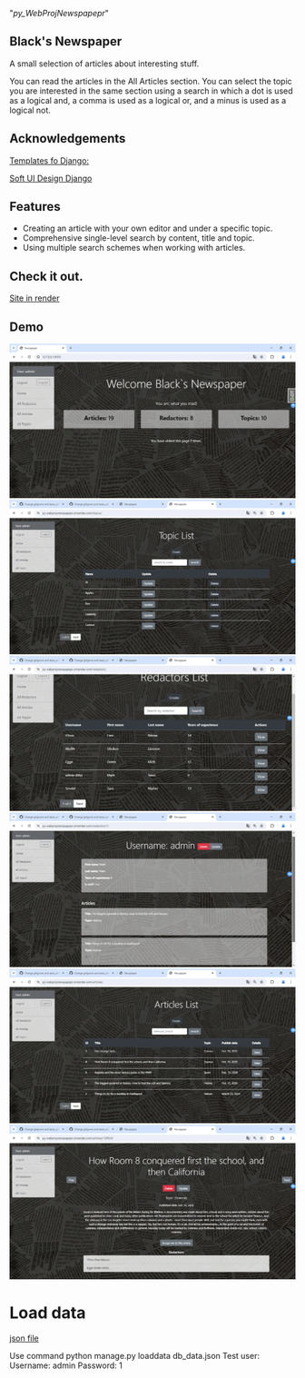 "_py_WebProjNewspapepr_" 

## Black's Newspaper

A small selection of articles about interesting stuff.

You can read the articles in the All Articles section. You can select the topic you are interested in the same section using a search in which a dot is used as a logical and, a comma is used as a logical or, and a minus is used as a logical not.

## **Acknowledgements**

[Templates fo Django:](https://dev.to/sm0ke/bootstrap-5-free-django-templates-4pi0)

[Soft UI Design Django](https://github.com/app-generator/django-soft-ui-design/tree/80b06c0fef43c983693e04b1ba25211104c461f2)


## Features
* Creating an article with your own editor and under a specific topic.
* Comprehensive single-level search by content, title and topic.
* Using multiple search schemes when working with articles.

## Check it out.
[Site in render](https://py-webprojnewspapepr.onrender.com)

## Demo
![Website interface](Pictures/HomePage.png)
![Website interface](Pictures/Topics.png)
![Website interface](Pictures/Redactors.png)
![Website interface](Pictures/Redactor.png)
![Website interface](Pictures/Articles.png)
![Website interface](Pictures/Article.png)

# Load data
[json file](db_data.json)

Use command python manage.py loaddata db_data.json
Test user:
    Username: admin
    Password: 1